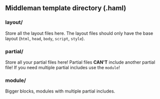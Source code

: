 ## Middleman template directory (.haml)

### layout/ ###
Store all the layout files here. The layout files should only have the base
layout (`html`, `head`, `body`, `script`, `style`).

### partial/ ###
Store all your partial files here! Partial files **CAN'T** include another partial file!
If you need multiple partial includes use the `module`!

### module/ ###
Bigger blocks, modules with multiple partial includes.